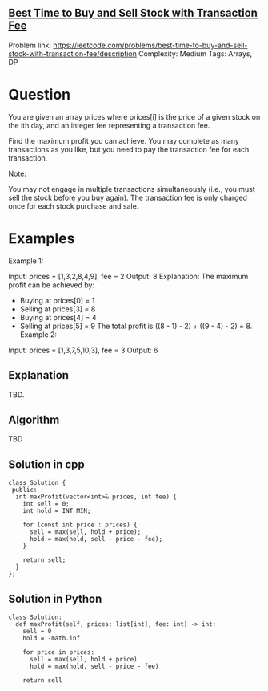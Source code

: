 ## [Best Time to Buy and Sell Stock with Transaction Fee](https://leetcode.com/problems/best-time-to-buy-and-sell-stock-with-transaction-fee/description)

Problem link: https://leetcode.com/problems/best-time-to-buy-and-sell-stock-with-transaction-fee/description
Complexity: Medium 
Tags: Arrays, DP


# Question

You are given an array prices where prices[i] is the price of a given stock on the ith day, and an integer fee representing a transaction fee.

Find the maximum profit you can achieve. You may complete as many transactions as you like, but you need to pay the transaction fee for each transaction.

Note:

You may not engage in multiple transactions simultaneously (i.e., you must sell the stock before you buy again).
The transaction fee is only charged once for each stock purchase and sale.

# Examples

Example 1:

Input: prices = [1,3,2,8,4,9], fee = 2
Output: 8
Explanation: The maximum profit can be achieved by:
- Buying at prices[0] = 1
- Selling at prices[3] = 8
- Buying at prices[4] = 4
- Selling at prices[5] = 9
The total profit is ((8 - 1) - 2) + ((9 - 4) - 2) = 8.
Example 2:

Input: prices = [1,3,7,5,10,3], fee = 3
Output: 6

## Explanation

TBD.

## Algorithm

TBD

## Solution in cpp
```
class Solution {
 public:
  int maxProfit(vector<int>& prices, int fee) {
    int sell = 0;
    int hold = INT_MIN;

    for (const int price : prices) {
      sell = max(sell, hold + price);
      hold = max(hold, sell - price - fee);
    }

    return sell;
  }
};
```

## Solution in Python
```
class Solution:
  def maxProfit(self, prices: list[int], fee: int) -> int:
    sell = 0
    hold = -math.inf

    for price in prices:
      sell = max(sell, hold + price)
      hold = max(hold, sell - price - fee)

    return sell
```	
